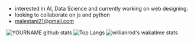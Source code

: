 - interested in AI, Data Science and currently working on web designing.
- looking to collaborate on js and python
- malestani21@gmail.com

<!---
Mustafa-Zahedi/Mustafa-Zahedi is a ✨ special ✨ repository because its `README.md` (this file) appears on your GitHub profile.
You can click the Preview link to take a look at your changes.
--->

![YOURNAME github stats](https://github-readme-stats.vercel.app/api?username=Mustafa-Zahedi&show_icons=true&hide_border=true&theme=radical)
![Top Langs](https://github-readme-stats.vercel.app/api/top-langs/?username=Mustafa-Zahedi&theme=radical&layout=compact)
![willianrod's wakatime stats](https://github-readme-stats.vercel.app/api/wakatime?username=mustafa_zahedi&theme=radical)

